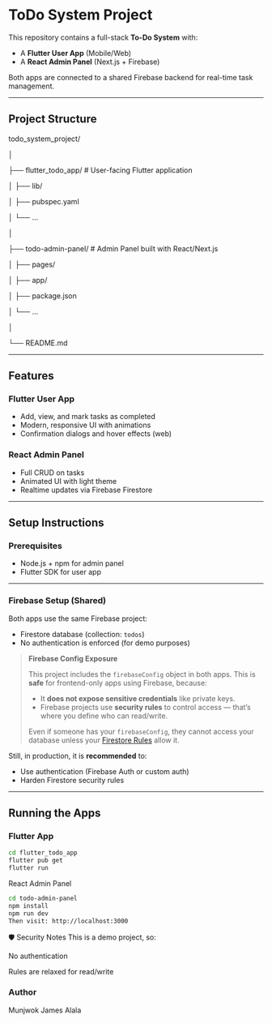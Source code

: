 # ToDo System Project

This repository contains a full-stack **To-Do System** with:
-  A **Flutter User App** (Mobile/Web)
-  A **React Admin Panel** (Next.js + Firebase)

Both apps are connected to a shared Firebase backend for real-time task management.

---

## Project Structure


todo_system_project/

│

  ├── flutter_todo_app/ # User-facing Flutter application
  
  │ ├── lib/
  
  │ ├── pubspec.yaml
  
  │ └── ...
  
  │

├── todo-admin-panel/ # Admin Panel built with React/Next.js

  │ ├── pages/
  
  │ ├── app/
  
  │ ├── package.json
  
  │ └── ...
  
  │

└── README.md

---

## Features

### Flutter User App
- Add, view, and mark tasks as completed
- Modern, responsive UI with animations
- Confirmation dialogs and hover effects (web)

### React Admin Panel
- Full CRUD on tasks
- Animated UI with light theme
- Realtime updates via Firebase Firestore

---

## Setup Instructions

### Prerequisites
- Node.js + npm for admin panel
- Flutter SDK for user app

---

### Firebase Setup (Shared)

Both apps use the same Firebase project:
- Firestore database (collection: `todos`)
- No authentication is enforced (for demo purposes)

> **Firebase Config Exposure**
>
> This project includes the `firebaseConfig` object in both apps. This is **safe** for frontend-only apps using Firebase, because:
>
> - It **does not expose sensitive credentials** like private keys.
> - Firebase projects use **security rules** to control access — that’s where you define who can read/write.
>
> Even if someone has your `firebaseConfig`, they cannot access your database unless your [Firestore Rules](https://firebase.google.com/docs/firestore/security/get-started) allow it.

Still, in production, it is **recommended** to:
- Use authentication (Firebase Auth or custom auth)
- Harden Firestore security rules

---

## Running the Apps

### Flutter App

```bash
cd flutter_todo_app
flutter pub get
flutter run
```
React Admin Panel

```bash
cd todo-admin-panel
npm install
npm run dev
Then visit: http://localhost:3000
```

🛡️ Security Notes
This is a demo project, so:

No authentication

Rules are relaxed for read/write

### Author
Munjwok James Alala


